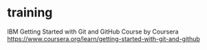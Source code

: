 # training
IBM Getting Started with Git and GitHub Course by Coursera
https://www.coursera.org/learn/getting-started-with-git-and-github
